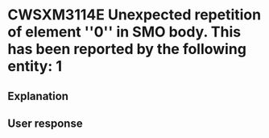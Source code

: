 # CWSXM3114E Unexpected repetition of element ''0'' in SMO body. This has been reported by the following entity: 1

## Explanation

## User response